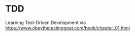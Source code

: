 # TDD
Learning Test-Driven Development via https://www.obeythetestinggoat.com/book/chapter_01.html

